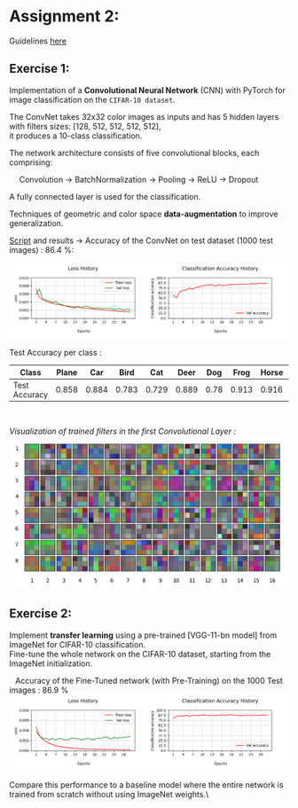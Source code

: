 # Assignment 2: 
Guidelines [here](https://nbviewer.org/github/LM1997610/AdavancedML/blob/main/Assignment_2/AML_Assignment_2.pdf)

## Exercise 1:

Implementation of a **Convolutional Neural Network** (CNN) with PyTorch for image classification on the `CIFAR-10 dataset`.

The ConvNet takes 32x32 color images as inputs and has 5 hidden layers with filters sizes: [128, 512, 512, 512, 512],\
it produces a 10-class classification.

The network architecture consists of five convolutional blocks, each comprising:

&emsp; Convolution → BatchNormalization → Pooling → ReLU → Dropout
  
A fully connected layer is used for the classification.

Techniques of geometric and color space **data-augmentation** to improve generalization.

[Script](https://nbviewer.org/github/LM1997610/AdavancedML/blob/main/Assignment_2/ex1_convnet.py) and results 
→ Accuracy of the ConvNet on test dataset (1000 test images) : 86.4 %:

![histoy_plot](https://github.com/LM1997610/AdavancedML/blob/main/Assignment_2/images/history_plot.png)

Test Accuracy per class :
 
Class | Plane | Car | Bird | Cat | Deer | Dog | Frog | Horse | Boat | Truck
----- | ----- | ----- | ----- |----- |----- |----- |----- | ----- | ----- | ----- 
Test Accuracy | 0.858 | 0.884 | 0.783 | 0.729 | 0.889 | 0.78 | 0.913 | 0.916 | 0.938 | 0.939

<br>

*Visualization of trained filters in the first Convolutional Layer :*
![filters](https://github.com/LM1997610/AdavancedML/blob/main/Assignment_2/images/filters.png)

## Exercise 2:

Implement **transfer learning** using a pre-trained [VGG-11-bn model] from ImageNet for CIFAR-10 classification.\
Fine-tune the whole network on the CIFAR-10 dataset, starting from the ImageNet initialization.

&ensp; Accuracy of the Fine-Tuned network (with Pre-Training) on the 1000 Test images : 86.9 %
![ex2_tuned](https://github.com/LM1997610/AdavancedML/blob/main/Assignment_2/images/ex2_tuned.png)

Compare this performance to a baseline model where the entire network is trained from scratch without using ImageNet weights.\

